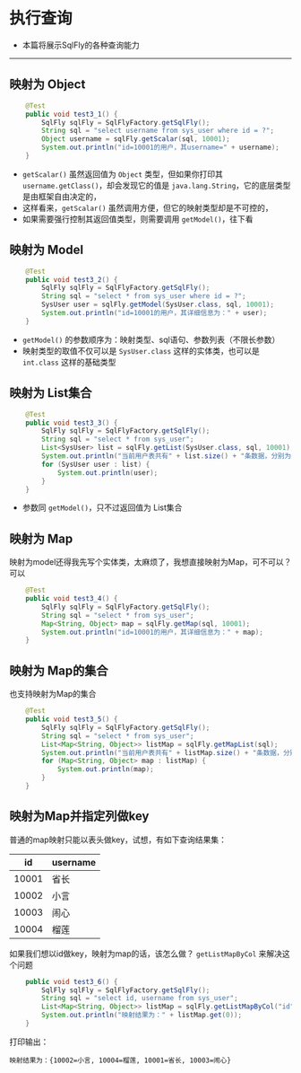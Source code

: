 # 执行查询

- 本篇将展示SqlFly的各种查询能力 

---


## 映射为 Object 
``` java 
	@Test
	public void test3_1() {
		SqlFly sqlFly = SqlFlyFactory.getSqlFly();
		String sql = "select username from sys_user where id = ?";
		Object username = sqlFly.getScalar(sql, 10001);
		System.out.println("id=10001的用户，其username=" + username);
	}
```
- `getScalar()` 虽然返回值为 `Object` 类型，但如果你打印其 `username.getClass()`，却会发现它的值是 `java.lang.String`，它的底层类型是由框架自由决定的，
- 这样看来，`getScalar()` 虽然调用方便，但它的映射类型却是不可控的，
- 如果需要强行控制其返回值类型，则需要调用 `getModel()`，往下看

## 映射为 Model
``` java 
	@Test
	public void test3_2() {
		SqlFly sqlFly = SqlFlyFactory.getSqlFly();
		String sql = "select * from sys_user where id = ?";
		SysUser user = sqlFly.getModel(SysUser.class, sql, 10001);
		System.out.println("id=10001的用户，其详细信息为：" + user);
	}
```
- `getModel()` 的参数顺序为：映射类型、sql语句、参数列表（不限长参数）
- 映射类型的取值不仅可以是 `SysUser.class` 这样的实体类，也可以是 `int.class` 这样的基础类型

## 映射为 List集合
``` java
	@Test
	public void test3_3() {
		SqlFly sqlFly = SqlFlyFactory.getSqlFly();
		String sql = "select * from sys_user";
		List<SysUser> list = sqlFly.getList(SysUser.class, sql, 10001);
		System.out.println("当前用户表共有" + list.size() + "条数据，分别为：");
		for (SysUser user : list) {
			System.out.println(user);
		}
	}
```
- 参数同 `getModel()`，只不过返回值为 List集合 



## 映射为 Map
映射为model还得我先写个实体类，太麻烦了，我想直接映射为Map，可不可以？可以
``` java
	@Test
	public void test3_4() {
		SqlFly sqlFly = SqlFlyFactory.getSqlFly();
		String sql = "select * from sys_user";
		Map<String, Object> map = sqlFly.getMap(sql, 10001);
		System.out.println("id=10001的用户，其详细信息为：" + map);
	}
```

## 映射为 Map的集合
也支持映射为Map的集合 
``` java 
	@Test
	public void test3_5() {
		SqlFly sqlFly = SqlFlyFactory.getSqlFly();
		String sql = "select * from sys_user";
		List<Map<String, Object>> listMap = sqlFly.getMapList(sql);
		System.out.println("当前用户表共有" + listMap.size() + "条数据，分别为：");
		for (Map<String, Object> map : listMap) {
			System.out.println(map);
		}
	}
```

## 映射为Map并指定列做key 
普通的map映射只能以表头做key，试想，有如下查询结果集：

| id        | username   |
| --------   | -----  |
| 10001     | 省长 |
| 10002        |   小言   |
| 10003        |    闹心    |
| 10004        |    榴莲   |

如果我们想以id做key，映射为map的话，该怎么做？ `getListMapByCol` 来解决这个问题 
``` java 
	public void test3_6() {
		SqlFly sqlFly = SqlFlyFactory.getSqlFly();
		String sql = "select id, username from sys_user";
		List<Map<String, Object>> listMap = sqlFly.getListMapByCol("id", sql);
		System.out.println("映射结果为：" + listMap.get(0));
	}
```

打印输出：
``` 
映射结果为：{10002=小言, 10004=榴莲, 10001=省长, 10003=闹心}
```


